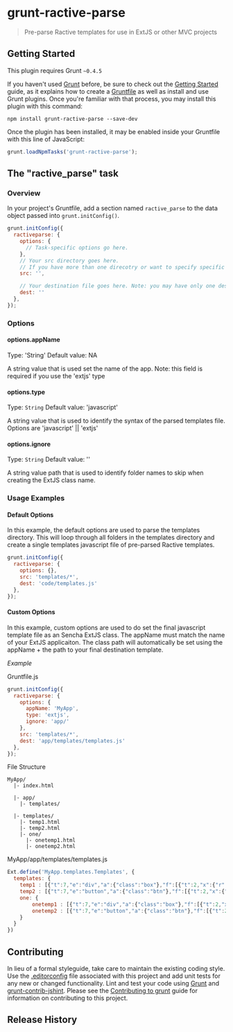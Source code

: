 # grunt-ractive-parse

> Pre-parse Ractive templates for use in ExtJS or other MVC projects

## Getting Started
This plugin requires Grunt `~0.4.5`

If you haven't used [Grunt](http://gruntjs.com/) before, be sure to check out the [Getting Started](http://gruntjs.com/getting-started) guide, as it explains how to create a [Gruntfile](http://gruntjs.com/sample-gruntfile) as well as install and use Grunt plugins. Once you're familiar with that process, you may install this plugin with this command:

```shell
npm install grunt-ractive-parse --save-dev
```

Once the plugin has been installed, it may be enabled inside your Gruntfile with this line of JavaScript:

```js
grunt.loadNpmTasks('grunt-ractive-parse');
```

## The "ractive_parse" task

### Overview
In your project's Gruntfile, add a section named `ractive_parse` to the data object passed into `grunt.initConfig()`.

```js
grunt.initConfig({
  ractiveparse: {
    options: {
      // Task-specific options go here.
    },
    // Your src directory goes here. 
    // If you have more than one direcotry or want to specify specific files use this syntax ['/one', 'two.html']
    src: '', 

    // Your destination file goes here. Note: you may have only one destination file for each ractive_parse
    dest: ''
  },
});
```

### Options

#### options.appName
Type: 'String'
Default value: NA 

A string value that is used set the name of the app. Note: this field is required if you use the 'extjs' type

#### options.type
Type: `String`
Default value: 'javascript' 

A string value that is used to identify the syntax of the parsed templates file.
Options are 'javascript' || 'extjs'

#### options.ignore
Type: `String`
Default value: '' 

A string value path that is used to identify folder names to skip when creating the ExtJS class name.

### Usage Examples

#### Default Options
In this example, the default options are used to parse the templates directory. This will loop through all folders in the templates directory and create a single templates javascript file of pre-parsed Ractive templates.

```js
grunt.initConfig({
  ractiveparse: {
    options: {},
    src: 'templates/*',
    dest: 'code/templates.js'
  },
});
```

#### Custom Options 
In this example, custom options are used to do set the final javascript template file as an Sencha ExtJS class. 
The appName must match the name of your ExtJS applicaiton. The class path will automatically be set using the appName + the path to your final destination template.

*Example*

Gruntfile.js
```js
grunt.initConfig({
  ractiveparse: {
    options: {
      appName: 'MyApp',
      type: 'extjs',
      ignore: 'app/'
    },
    src: 'templates/*',
    dest: 'app/templates/templates.js'
  },
});
```

File Structure
```
MyApp/
  |- index.html

  |- app/
    |- templates/

  |- templates/
    |- temp1.html
    |- temp2.html
    |- one/
      |- onetemp1.html
      |- onetemp2.html
```

MyApp/app/templates/templates.js
```js
Ext.define('MyApp.templates.Templates', {
  templates: {
    temp1 : [{"t":7,"e":"div","a":{"class":"box"},"f":[{"t":2,"x":{"r":["box","content"],"s":"${0}-${1}"}}]}],
    temp2 : [{"t":7,"e":"button","a":{"class":"btn"},"f":[{"t":2,"x":{"r":["button","label"],"s":"${0}-${1}"}}]}],
    one: {        
        onetemp1 : [{"t":7,"e":"div","a":{"class":"box"},"f":[{"t":2,"x":{"r":["box","content"],"s":"${0}-${1}"}}]}],
        onetemp2 : [{"t":7,"e":"button","a":{"class":"btn"},"f":[{"t":2,"x":{"r":["button","label"],"s":"${0}-${1}"}}]}]
    }
  }
})
```

## Contributing
In lieu of a formal styleguide, take care to maintain the existing coding style.
Use the [.editorconfig](http://editorconfig.org/) file associated with this project and add unit tests for any new or changed functionality. Lint and test your code using [Grunt](http://gruntjs.com/) and [grunt-contrib-jshint](https://github.com/gruntjs/grunt-contrib-jshint).
Please see the [Contributing to grunt](http://gruntjs.com/contributing) guide for information on contributing to this project.

## Release History

